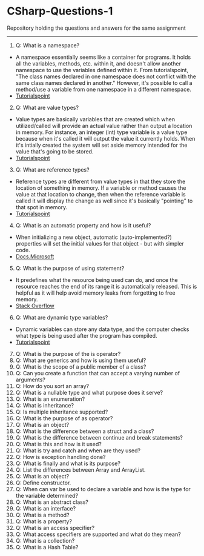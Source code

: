 # CSharp-Questions-1
Repository holding the questions and answers for the same assignment
***

1. Q: What is a namespace?
- A namespace essentially seems like a container for programs. It holds all the variables, methods, etc. within it, and doesn't allow another namespace to use the variables defined within it. From tutorialspoint, "The class names declared in one namespace does not conflict with the same class names declared in another." However, it's possible to call a method/use a variable from one namespace in a different namespace.
- [Tutorialspoint](https://www.tutorialspoint.com/csharp/csharp_namespaces.htm "Namespaces")

2. Q: What are value types?
- Value types are basically variables that are created which when utilized/called will provide an actual value rather than output a location in memory. For instance, an integer (int) type variable is a value type because when it's called it will output the value it currently holds. When it's intially created the system will set aside memory intended for the value that's going to be stored.
- [Tutorialspoint](https://www.tutorialspoint.com/csharp/csharp_data_types.htm "C# Data Types")

3. Q: What are reference types?
- Reference types are different from value types in that they store the location of something in memory. If a variable or method causes the value at that location to change, then when the reference variable is called it will display the change as well since it's basically "pointing" to that spot in memory.
- [Tutorialspoint](https://www.tutorialspoint.com/csharp/csharp_data_types.htm "C# Data Types")





4. Q: What is an automatic property and how is it useful?
- When initializing a new object, automatic (auto-implemented?) properties will set the initial values for that object - but with simpler code.
- [Docs.Microsoft](https://docs.microsoft.com/en-us/dotnet/csharp/programming-guide/classes-and-structs/auto-implemented-properties "Auto-Implemented Properties")





5. Q: What is the purpose of using statement?
- It predefines what the resource being used can do, and once the resource reaches the end of its range it is automatically released. This is helpful as it will help avoid memory leaks from forgetting to free memory.
- [Stack Overflow](https://stackoverflow.com/questions/75401/what-are-the-uses-of-using-in-c-sharp "Uses of 'Using' in C#")

6. Q: What are dynamic type variables?
- Dynamic variables can store any data type, and the computer checks what type is being used after the program has compiled.
- [Tutorialspoint](https://www.tutorialspoint.com/csharp/csharp_data_types.htm "C# Data Types")

7. Q: What is the purpose of the is operator?
8. Q: What are generics and how is using them useful?
9. Q: What is the scope of a public member of a class?
10. Q: Can you create a function that can accept a varying number of arguments?
11. Q: How do you sort an array?
12. Q: What is a nullable type and what purpose does it serve?
13. Q: What is an enumeration?
14. Q: What is inheritance?
15. Q: Is multiple inheritance supported?
16. Q: What is the purpose of as operator?
17. Q: What is an object?
18. Q: What is the difference between a struct and a class?
19. Q: What is the difference between continue and break statements?
20. Q: What is this and how is it used?
21. Q: What is try and catch and when are they used?
22. Q: How is exception handling done?
23. Q: What is finally and what is its purpose?
24. Q: List the differences between Array and ArrayList.
25. Q: What is an object?
26. Q: Define constructor.
27. Q: When can var be used to declare a variable and how is the type for the variable determined?
28. Q: What is an abstract class?
29. Q: What is an interface?
30. Q: What is a method?
31. Q: What is a property?
32. Q: What is an access specifier?
33. Q: What access specifiers are supported and what do they mean?
34. Q: What is a collection?
35. Q: What is a Hash Table?

